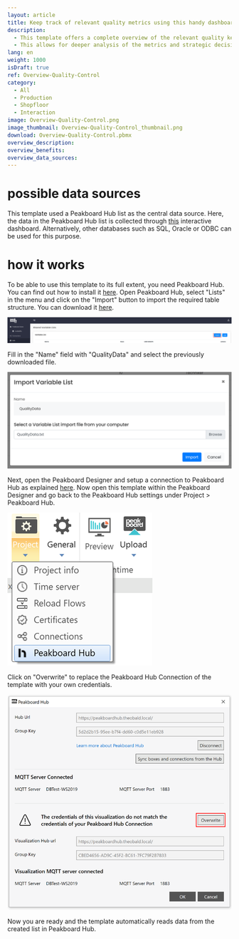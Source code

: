 ```yaml
---
layout: article
title: Keep track of relevant quality metrics using this handy dashboard.
description: 
  - This template offers a complete overview of the relevant quality key figures in your production. The dashboard shows a real-time overview of the current day and offers the possibility to display historical data over a certain period, which can be selected via a drop-down list.
  - This allows for deeper analysis of the metrics and strategic decisions can be made accordingly. The data comes from a list in Peakboard Hub and is collected using this interactive dashboard. Download the template now for free and customize it to your individual needs or your company's corporate design. For even easier usability, all scripts in this template were created using Peakboard Building Blocks, our low-code script editor.
lang: en
weight: 1000
isDraft: true
ref: Overview-Quality-Control
category:
  - All
  - Production
  - Shopfloor
  - Interaction
image: Overview-Quality-Control.png
image_thumbnail: Overview-Quality-Control_thumbnail.png
download: Overview-Quality-Control.pbmx
overview_description:
overview_benefits:
overview_data_sources:
---
```

# possible data sources
This template used a Peakboard Hub list as the central data source. Here, the data in the Peakboard Hub list is collected through [this](https://templates.peakboard.com/Interactive-Board-Manual-Quality-Control/en) interactive dashboard. Alternatively, other databases such as SQL, Oracle or ODBC can be used for this purpose.

# how it works
To be able to use this template to its full extent, you need Peakboard Hub. You can find out how to install it [here](https://help.peakboard.com/hub/de-hub_installation.html). Open Peakboard Hub, select "Lists" in the menu and click on the "Import" button to import the required table structure. You can download it <a href="QualityData.txt" class="inline" download>here</a>.

![](img/peakboard-hub-lists.png)

Fill in the "Name" field with "QualityData" and select the previously downloaded file.

![](img/peakboard-hub-import-list.png)

 
 Next, open the Peakboard Designer and setup a connection to Peakboard Hub as explained [here](https://help.peakboard.com/hub/de-hub_connectpbdesigner.html). Now open this template within the Peakboard Designer and go back to the Peakboard Hub settings under Project > Peakboard Hub.

 ![](img/peakboard-designer-hub-settings.png)

Click on "Overwrite" to replace the Peakboard Hub Connection of the template with your own credentials.

 ![](img/peakboard-designer-overwrite-credentials.png)

 Now you are ready and the template automatically reads data from the created list in Peakboard Hub.
